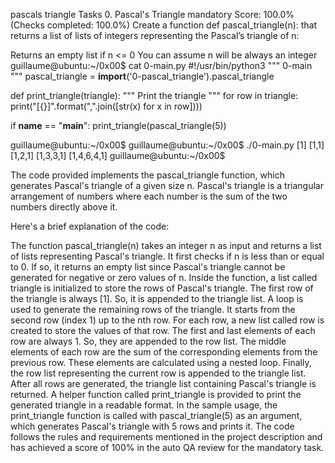 pascals triangle
Tasks
0. Pascal's Triangle
mandatory
Score: 100.0% (Checks completed: 100.0%)
Create a function def pascal_triangle(n): that returns a list of lists of integers representing the Pascal’s triangle of n:

Returns an empty list if n <= 0
You can assume n will be always an integer
guillaume@ubuntu:~/0x00$ cat 0-main.py
#!/usr/bin/python3
"""
0-main
"""
pascal_triangle = __import__('0-pascal_triangle').pascal_triangle

def print_triangle(triangle):
    """
    Print the triangle
    """
    for row in triangle:
        print("[{}]".format(",".join([str(x) for x in row])))


if __name__ == "__main__":
    print_triangle(pascal_triangle(5))

guillaume@ubuntu:~/0x00$ 
guillaume@ubuntu:~/0x00$ ./0-main.py
[1]
[1,1]
[1,2,1]
[1,3,3,1]
[1,4,6,4,1]
guillaume@ubuntu:~/0x00$ 

The code provided implements the pascal_triangle function, which generates Pascal's triangle of a given size n. Pascal's triangle is a triangular arrangement of numbers where each number is the sum of the two numbers directly above it.

Here's a brief explanation of the code:

The function pascal_triangle(n) takes an integer n as input and returns a list of lists representing Pascal's triangle.
It first checks if n is less than or equal to 0. If so, it returns an empty list since Pascal's triangle cannot be generated for negative or zero values of n.
Inside the function, a list called triangle is initialized to store the rows of Pascal's triangle.
The first row of the triangle is always [1]. So, it is appended to the triangle list.
A loop is used to generate the remaining rows of the triangle. It starts from the second row (index 1) up to the nth row.
For each row, a new list called row is created to store the values of that row.
The first and last elements of each row are always 1. So, they are appended to the row list.
The middle elements of each row are the sum of the corresponding elements from the previous row. These elements are calculated using a nested loop.
Finally, the row list representing the current row is appended to the triangle list.
After all rows are generated, the triangle list containing Pascal's triangle is returned.
A helper function called print_triangle is provided to print the generated triangle in a readable format.
In the sample usage, the print_triangle function is called with pascal_triangle(5) as an argument, which generates Pascal's triangle with 5 rows and prints it.
The code follows the rules and requirements mentioned in the project description and has achieved a score of 100% in the auto QA review for the mandatory task.
